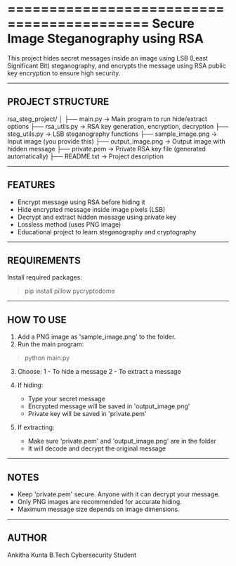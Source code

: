 ===========================================
Secure Image Steganography using RSA
===========================================

This project hides secret messages inside an image using LSB (Least Significant Bit) steganography,
and encrypts the message using RSA public key encryption to ensure high security.

-------------------------
PROJECT STRUCTURE
-------------------------

rsa_steg_project/
│
├── main.py              -> Main program to run hide/extract options
├── rsa_utils.py         -> RSA key generation, encryption, decryption
├── steg_utils.py        -> LSB steganography functions
├── sample_image.png     -> Input image (you provide this)
├── output_image.png     -> Output image with hidden message
├── private.pem          -> Private RSA key file (generated automatically)
├── README.txt           -> Project description

-------------------------
FEATURES
-------------------------

- Encrypt message using RSA before hiding it
- Hide encrypted message inside image pixels (LSB)
- Decrypt and extract hidden message using private key
- Lossless method (uses PNG image)
- Educational project to learn steganography and cryptography

-------------------------
REQUIREMENTS
-------------------------

Install required packages:

> pip install pillow pycryptodome

-------------------------
HOW TO USE
-------------------------

1. Add a PNG image as 'sample_image.png' to the folder.
2. Run the main program:

> python main.py

3. Choose:
   1 - To hide a message
   2 - To extract a message

4. If hiding:
   - Type your secret message
   - Encrypted message will be saved in 'output_image.png'
   - Private key will be saved in 'private.pem'

5. If extracting:
   - Make sure 'private.pem' and 'output_image.png' are in the folder
   - It will decode and decrypt the original message

-------------------------
NOTES
-------------------------

- Keep 'private.pem' secure. Anyone with it can decrypt your message.
- Only PNG images are recommended for accurate hiding.
- Maximum message size depends on image dimensions.

-------------------------
AUTHOR
-------------------------

Ankitha Kunta 
B.Tech Cybersecurity Student  
 

